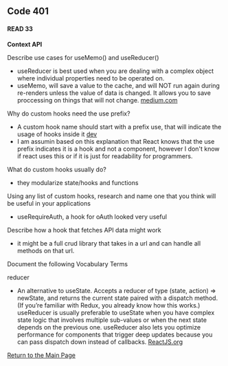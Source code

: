## Code 401
#### READ 33

**Context API**

Describe use cases for useMemo() and useReducer()
- useReducer is best used when you are dealing with a complex object where individual properties need to be operated on.
-  useMemo, will save a value to the cache, and will NOT run again during re-renders unless the value of data is changed. It allows you to save proccessing on things that will not change. [medium.com](https://medium.com/@binyamin/react-hooks-usereducer-usecallback-usememo-5e5af9b0257a)

Why do custom hooks need the use prefix?
- A custom hook name should start with a prefix use, that will indicate the usage of hooks inside it [dev](https://dev.to/spukas/react-hooks-creating-custom-state-hook-300c)
- I am assumin based on this explanation that React knows that the use prefix indicates it is a hook and not a component, however I don't know if react uses this or if it is just for readability for programmers.

What do custom hooks usually do?
- they modularize state/hooks and functions 

Using any list of custom hooks, research and name one that you think will be useful in your applications
- useRequireAuth, a hook for oAuth looked very useful

Describe how a hook that fetches API data might work
- it might be a full crud library that takes in a url and can handle all methods on that url.

Document the following Vocabulary Terms

reducer
- An alternative to useState. Accepts a reducer of type (state, action) => newState, and returns the current state paired with a dispatch method. (If you’re familiar with Redux, you already know how this works.) useReducer is usually preferable to useState when you have complex state logic that involves multiple sub-values or when the next state depends on the previous one. useReducer also lets you optimize performance for components that trigger deep updates because you can pass dispatch down instead of callbacks. [ReactJS.org](https://reactjs.org/docs/hooks-reference.html)

[Return to the Main Page](README.md)